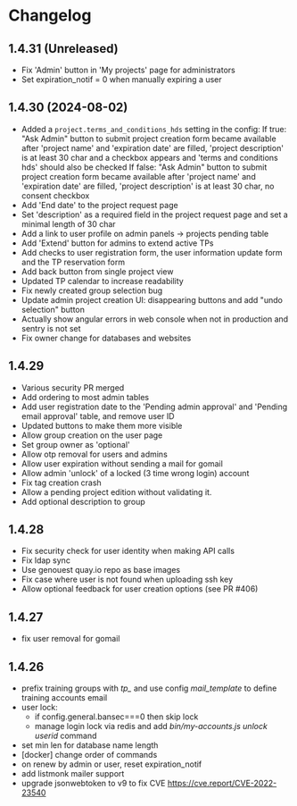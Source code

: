 # Changelog

## 1.4.31 (Unreleased)

* Fix 'Admin' button in 'My projects' page for administrators
* Set expiration_notif = 0 when manually expiring a user

## 1.4.30 (2024-08-02)

* Added a `project.terms_and_conditions_hds` setting in the config:
  If true:
    "Ask Admin" button to submit project creation form became available after 'project name' and 'expiration date' are filled, 'project description' is at least 30 char and a checkbox appears and 'terms and conditions hds' should also be checked
  If false:
    "Ask Admin" button to submit project creation form became available after 'project name' and 'expiration date' are filled, 'project description' is at least 30 char, no consent checkbox
* Add 'End date' to the project request page
* Set 'description' as a required field in the project request page and set a minimal length of 30 char
* Add a link to user profile on admin panels -> projects pending table
* Add 'Extend' button for admins to extend active TPs
* Add checks to user registration form, the user information update form and the TP reservation form
* Add back button from single project view
* Updated TP calendar to increase readability
* Fix newly created group selection bug
* Update admin project creation UI: disappearing buttons and add "undo selection" button
* Actually show angular errors in web console when not in production and sentry is not set
* Fix owner change for databases and websites

## 1.4.29

* Various security PR merged
* Add ordering to most admin tables
* Add user registration date to the 'Pending admin approval' and 'Pending email approval' table, and remove user ID
* Updated buttons to make them more visible
* Allow group creation on the user page
* Set group owner as 'optional'
* Allow otp removal for users and admins
* Allow user expiration without sending a mail for gomail
* Allow admin 'unlock' of a locked (3 time wrong login) account
* Fix tag creation crash
* Allow a pending project edition without validating it.
* Add optional description to group

## 1.4.28

* Fix security check for user identity when making API calls
* Fix ldap sync
* Use genouest quay.io repo as base images
* Fix case where user is not found when uploading ssh key
* Allow optional feedback for user creation options (see PR #406)

## 1.4.27

* fix user removal for gomail

## 1.4.26

* prefix training groups with *tp_* and use config *mail_template* to define training accounts email
* user lock:
  * if config.general.bansec===0 then skip lock
  * manage login lock via redis and add *bin/my-accounts.js unlock userid* command
* set min len for database name length
* [docker] change order of commands
* on renew by admin or user, reset expiration_notif
* add listmonk mailer support
* upgrade jsonwebtoken to v9 to fix CVE <https://cve.report/CVE-2022-23540>
